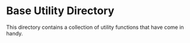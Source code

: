 # Base Utility Directory
This directory contains a collection of utility functions that have come in handy.
